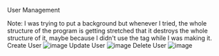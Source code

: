 User Management

Note: I was trying to put a background but whenever I tried, the whole structure of the program is getting stretched that it destroys the whole structure of it, maybe because I didn't use the <body> tag while I was making it.
Create User
![image](https://github.com/user-attachments/assets/f5334062-4497-47b7-8562-07daf57862bb)
Update User
![image](https://github.com/user-attachments/assets/019cd93a-10c9-4829-b655-d2ce6f2efdec)
Delete User
![image](https://github.com/user-attachments/assets/6261aaed-06ad-4a8f-8ad5-be86917d4b38)

